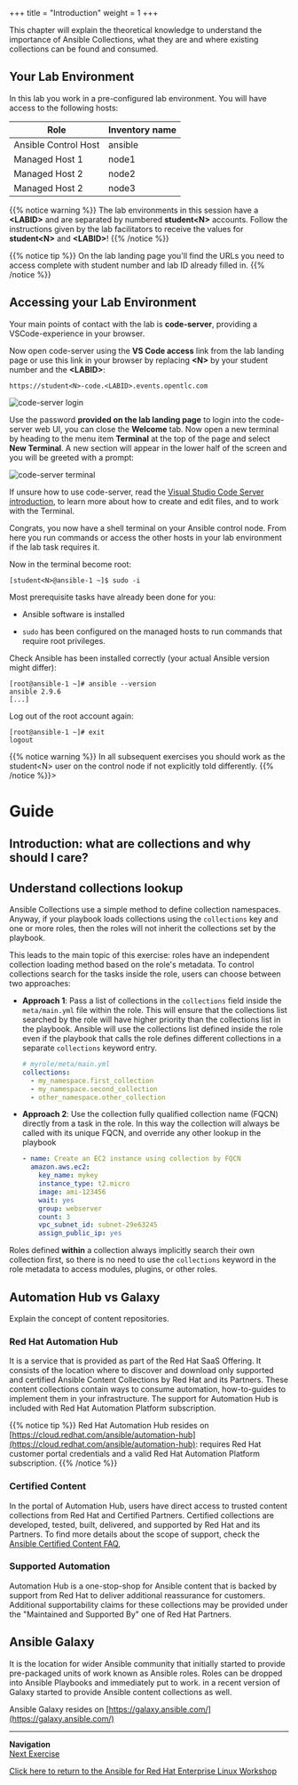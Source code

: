 +++
title = "Introduction"
weight = 1
+++

This chapter will explain the theoretical knowledge to understand the importance of Ansible Collections, what they are and where existing collections can be found and consumed.

## Your Lab Environment

In this lab you work in a pre-configured lab environment. You will have access to the following hosts:

| Role                 | Inventory name |
| ---------------------| ---------------|
| Ansible Control Host | ansible        |
| Managed Host 1       | node1          |
| Managed Host 2       | node2          |
| Managed Host 2       | node3          |

{{% notice warning %}}
The lab environments in this session have a **\<LABID>** and are separated by numbered **student\<N>** accounts. Follow the instructions given by the lab facilitators to receive the values for **student\<N>** and **\<LABID>**!
{{% /notice %}}

{{% notice tip %}}
On the lab landing page you'll find the URLs you need to access complete with student number and lab ID already filled in.
{{% /notice %}}

## Accessing your Lab Environment

Your main points of contact with the lab is **code-server**, providing a VSCode-experience in your browser.

Now open code-server using the **VS Code access** link from the lab landing page or use this link in your browser by replacing **\<N\>** by your student number and the **\<LABID\>**:

    https://student<N>-code.<LABID>.events.opentlc.com

![code-server login](../../images/vscode-pwd.png)

Use the password **provided on the lab landing page** to login into the code-server web UI, you can close the **Welcome** tab. Now open a new terminal by heading to the menu item **Terminal** at the top of the page and select **New Terminal**. A new section will appear in the lower half of the screen and you will be greeted with a prompt:

![code-server terminal](../../images/vscode-terminal.png)

If unsure how to use code-server, read the [Visual Studio Code Server introduction](../../vscode-intro/), to learn more about how to create and edit files, and to work with the Terminal.

Congrats, you now have a shell terminal on your Ansible control node. From here you run commands or access the other hosts in your lab environment if the lab task requires it.

Now in the terminal become root:

    [student<N>@ansible-1 ~]$ sudo -i

Most prerequisite tasks have already been done for you:

- Ansible software is installed

- `sudo` has been configured on the managed hosts to run commands that require root privileges.

Check Ansible has been installed correctly (your actual Ansible version might differ):

    [root@ansible-1 ~]# ansible --version
    ansible 2.9.6
    [...]

Log out of the root account again:

    [root@ansible-1 ~]# exit
    logout

{{% notice warning %}}
In all subsequent exercises you should work as the student\<N\> user on the control node if not explicitly told differently.
{{% /notice %}}>

# Guide

## Introduction: what are collections and why should I care?

## Understand collections lookup

Ansible Collections use a simple method to define collection namespaces. Anyway, if
your playbook loads collections using the `collections` key and one or more roles, then
the roles will not inherit the collections set by the playbook.

This leads to the main topic of this exercise: roles have an independent collection
loading method based on the role's metadata.
To control collections search for the tasks inside the role, users can choose between
two approaches:

- **Approach 1**: Pass a list of collections in the `collections` field inside the `meta/main.yml` file within the role.
  This will ensure that the collections list searched by the role will have higher priority than
  the collections list in the playbook. Ansible will use the collections list defined inside the role
  even if the playbook that calls the role defines different collections in a separate `collections` keyword entry.

  ```yaml
  # myrole/meta/main.yml
  collections:
    - my_namespace.first_collection
    - my_namespace.second_collection
    - other_namespace.other_collection
  ```

- **Approach 2**: Use the collection fully qualified collection name (FQCN) directly from a task in the role.
  In this way the collection will always be called with its unique FQCN, and override any other
  lookup in the playbook

  ```yaml
  - name: Create an EC2 instance using collection by FQCN
    amazon.aws.ec2:
      key_name: mykey
      instance_type: t2.micro
      image: ami-123456
      wait: yes
      group: webserver
      count: 3
      vpc_subnet_id: subnet-29e63245
      assign_public_ip: yes
  ```

Roles defined **within** a collection always implicitly search their own collection
first, so there is no need to use the `collections` keyword in the role metadata to access modules, plugins, or other roles.

## Automation Hub vs Galaxy

Explain the concept of content repositories.

### Red Hat Automation Hub

It is a service that is provided as part of the Red Hat SaaS Offering. It consists of the location where to discover and download only supported and certified Ansible Content Collections by Red Hat and its Partners. These content collections contain ways to consume automation, how-to-guides to implement them in your infrastructure. The support for Automation Hub is included with Red Hat Automation Platform subscription.

{{% notice tip %}}
Red Hat Automation Hub resides on [https://cloud.redhat.com/ansible/automation-hub](https://cloud.redhat.com/ansible/automation-hub): requires Red Hat customer portal credentials and a valid Red Hat Automation Platform subscription.
{{% /notice %}}

### Certified Content

In the portal of Automation Hub, users have direct access to trusted content collections from Red Hat and Certified Partners. Certified collections are developed, tested, built, delivered, and supported by Red Hat and its Partners. To find more details about the scope of support, check the [Ansible Certified Content FAQ](https://access.redhat.com/articles/4916901),

### Supported Automation

Automation Hub is a one-stop-shop for Ansible content that is backed by support from Red Hat to deliver additional reassurance for customers. Additional supportability claims for these collections may be provided under the "Maintained and Supported By" one of Red Hat Partners.

## Ansible Galaxy

It is the location for wider Ansible community that initially started to provide pre-packaged units of work known as Ansible roles. Roles can be dropped into Ansible Playbooks and immediately put to work. in a recent version of Galaxy started to provide Ansible content collections as well.

Ansible Galaxy resides on [https://galaxy.ansible.com/](https://galaxy.ansible.com/)

----
**Navigation**
<br>
[Next Exercise](../2-using-collections-from-playbooks/)

[Click here to return to the Ansible for Red Hat Enterprise Linux Workshop](../README.md)
